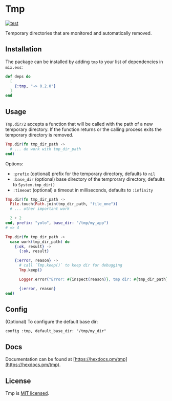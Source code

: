 # Tmp

[![test](https://github.com/preciz/tmp/actions/workflows/test.yml/badge.svg)](https://github.com/preciz/tmp/actions/workflows/test.yml)

Temporary directories that are monitored and automatically removed.

## Installation

The package can be installed by adding `tmp` to your list of dependencies in `mix.exs`:

```elixir
def deps do
  [
    {:tmp, "~> 0.2.0"}
  ]
end
```

## Usage

`Tmp.dir/2` accepts a function that will be called with the path of a new temporary directory.
If the function returns or the calling process exits the temporary directory is removed.

```elixir
Tmp.dir(fn tmp_dir_path ->
  # ... do work with tmp_dir_path
end)
```

Options:
 - `:prefix` (optional) prefix for the temporary directory, defaults to `nil`
 - `:base_dir` (optional) base directory of the temprorary directory, defaults to `System.tmp_dir()`
 - `:timeout` (optional) a timeout in milliseconds, defaults to `:infinity`

```elixir
Tmp.dir(fn tmp_dir_path ->
  File.touch(Path.join(tmp_dir_path, "file_one"))
  # ... other important work

  2 + 2
end, prefix: "yolo", base_dir: "/tmp/my_app")
# => 4
```

```elixir
Tmp.dir(fn tmp_dir_path ->
  case work(tmp_dir_path) do
    {:ok, result} ->
      {:ok, result}

    {:error, reason} ->
      # call `Tmp.keep()` to keep dir for debugging
      Tmp.keep()

      Logger.error("Error: #{inspect(reason)}, tmp dir: #{tmp_dir_path}")

      {:error, reason}
end)
```

## Config

(Optional) To configure the default base dir:
```
config :tmp, default_base_dir: "/tmp/my_dir"
```

## Docs

Documentation can be found at [https://hexdocs.pm/tmp](https://hexdocs.pm/tmp).

## License

Tmp is [MIT licensed](LICENSE).
